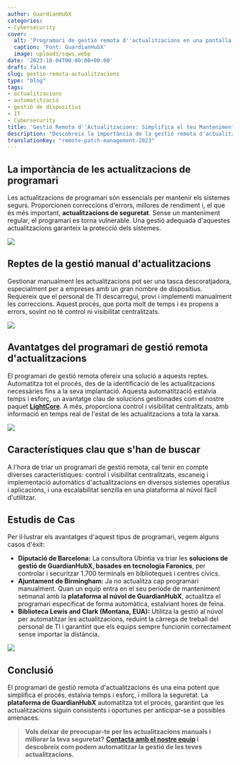 ```yaml
---
author: GuardianHubX
categories:
- Cybersecurity
cover:
  alt: 'Programari de gestió remota d''actualitzacions en una pantalla d''ordinador.'
  caption: 'Font: GuardianHubX'
  image: uploads/sqws.webp
date: '2023-10-04T00:00:00+00:00'
draft: false
slug: gestio-remota-actualitzacions
type: "blog"
tags:
- actualitzacions
- automatització
- gestió de dispositius
- IT
- Cybersecurity
title: 'Gestió Remota d''Actualitzacions: Simplifica el teu Manteniment i Reforça la teva Seguretat'
description: "Descobreix la importància de la gestió remota d'actualitzacions i com et pot ajudar a automatitzar correccions, millorar la seguretat i estalviar temps."
translationKey: "remote-patch-management-2023"
---
```


## La importància de les actualitzacions de programari

Les actualitzacions de programari són essencials per mantenir els sistemes segurs. Proporcionen correccions d'errors, millores de rendiment i, el que és més important, **actualitzacions de seguretat**. Sense un manteniment regular, el programari es torna vulnerable. Una gestió adequada d'aquestes actualitzacions garanteix la protecció dels sistemes.

![](/blog/uploads/hkh.webp)

## Reptes de la gestió manual d'actualitzacions

Gestionar manualment les actualitzacions pot ser una tasca descoratjadora, especialment per a empreses amb un gran nombre de dispositius. Requereix que el personal de TI descarregui, provi i implementi manualment les correccions. Aquest procés, que porta molt de temps i és propens a errors, sovint no té control ni visibilitat centralitzats.

![](/blog/uploads/gfdg-1.webp)

## Avantatges del programari de gestió remota d'actualitzacions

El programari de gestió remota ofereix una solució a aquests reptes. Automatitza tot el procés, des de la identificació de les actualitzacions necessàries fins a la seva implantació. Aquesta automatització estalvia temps i esforç, un avantatge clau de solucions gestionades com el nostre paquet **[LightCore](https://guardianhubx.com/ca/lightcore/)**. A més, proporciona control i visibilitat centralitzats, amb informació en temps real de l'estat de les actualitzacions a tota la xarxa.

![](/blog/uploads/jhghg.webp)

## Característiques clau que s'han de buscar

A l'hora de triar un programari de gestió remota, cal tenir en compte diverses característiques: control i visibilitat centralitzats, escaneig i implementació automàtics d'actualitzacions en diversos sistemes operatius i aplicacions, i una escalabilitat senzilla en una plataforma al núvol fàcil d'utilitzar.

## Estudis de Cas

Per il·lustrar els avantatges d'aquest tipus de programari, vegem alguns casos d'èxit:

-   **Diputació de Barcelona:** La consultora Ubintia va triar les **solucions de gestió de GuardianHubX, basades en tecnologia Faronics**, per controlar i securitzar 1.700 terminals en biblioteques i centres cívics.
-   **Ajuntament de Birmingham:** Ja no actualitza cap programari manualment. Quan un equip entra en el seu període de manteniment setmanal amb la **plataforma al núvol de GuardianHubX**, actualitza el programari especificat de forma automàtica, estalviant hores de feina.
-   **Biblioteca Lewis and Clark (Montana, EUA):** Utilitza la gestió al núvol per automatitzar les actualitzacions, reduint la càrrega de treball del personal de TI i garantint que els equips sempre funcionin correctament sense importar la distància.

![](/blog/uploads/fdsd.webp)

## Conclusió

El programari de gestió remota d'actualitzacions és una eina potent que simplifica el procés, estalvia temps i esforç, i millora la seguretat. La **plataforma de GuardianHubX** automatitza tot el procés, garantint que les actualitzacions siguin consistents i oportunes per anticipar-se a possibles amenaces.

> **Vols deixar de preocupar-te per les actualitzacions manuals i millorar la teva seguretat?**
> **[Contacta amb el nostre equip](https-://guardianhubx.com/ca/#contact) i descobreix com podem automatitzar la gestió de les teves actualitzacions.**